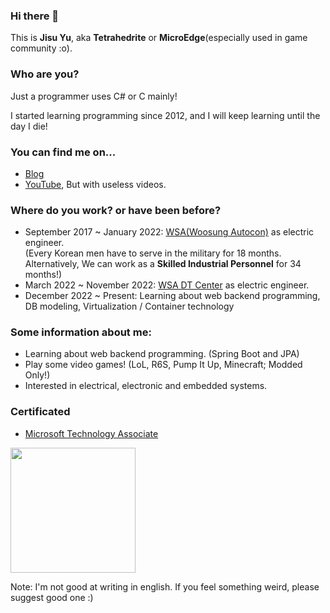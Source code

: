 ### Hi there 👋

This is **Jisu Yu**, aka **Tetrahedrite** or **MicroEdge**(especially used in game community :o).

### Who are you?

Just a programmer uses C# or C mainly!

I started learning programming since 2012, and I will keep learning until the day I die!

### You can find me on...

- [Blog](https://bl4nkbox.tistory.com/)
- [YouTube](https://www.youtube.com/user/det3652000), But with useless videos.

### Where do you work? or have been before?

- September 2017 ~ January 2022: [WSA(Woosung Autocon)](http://www.woosungautocon.com/) as electric engineer.  
\(Every Korean men have to serve in the military for 18 months. Alternatively, We can work as a **Skilled Industrial Personnel** for 34 months!)
- March 2022 ~ November 2022: [WSA DT Center](http://www.woosungautocon.com/) as electric engineer.  
- December 2022 ~ Present: Learning about web backend programming, DB modeling, Virtualization / Container technology

### Some information about me:
- Learning about web backend programming. (Spring Boot and JPA)
- Play some video games! (LoL, R6S, Pump It Up, Minecraft; Modded Only!)
- Interested in electrical, electronic and embedded systems.

### Certificated
- [Microsoft Technology Associate](https://www.credly.com/badges/02d2c708-b03c-4b4b-b73a-e398e9059c98)  
<img src="https://user-images.githubusercontent.com/3435833/142198526-dd76611e-b2ab-423e-90ec-c2cf49620f5e.png" width=200px>

Note: I'm not good at writing in english. If you feel something weird, please suggest good one :)

<!--
**Tetrahedrite/Tetrahedrite** is a ✨ _special_ ✨ repository because its `README.md` (this file) appears on your GitHub profile.

Here are some ideas to get you started:

- 🔭 I’m currently working on ...
- 🌱 I’m currently learning ...
- 👯 I’m looking to collaborate on ...
- 🤔 I’m looking for help with ...
- 💬 Ask me about ...
- 📫 How to reach me: ...
- 😄 Pronouns: ...!

- ⚡ Fun fact: ...
-->
